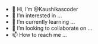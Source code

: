 - 👋 Hi, I’m @Kaushikascoder
- 👀 I’m interested in ...
- 🌱 I’m currently learning ...
- 💞️ I’m looking to collaborate on ...
- 📫 How to reach me ...

<!---
Kaushikascoder/Kaushikascoder is a ✨ special ✨ repository because its `README.md` (this file) appears on your GitHub profile.
You can click the Preview link to take a look at your changes.
--->
